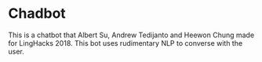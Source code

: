 # Chadbot
This is a chatbot that Albert Su, Andrew Tedijanto and Heewon Chung made for LingHacks 2018. This bot uses rudimentary NLP to converse with the user.
